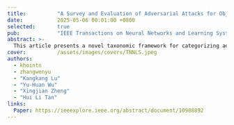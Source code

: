 ```yaml
---
title:          "A Survey and Evaluation of Adversarial Attacks for Object Detection"
date:           2025-05-06 00:01:00 +0800
selected:       true
pub:            "IEEE Transactions on Neural Networks and Learning Systems TNNLS (Q1)"
abstract: >-
  This article presents a novel taxonomic framework for categorizing adversarial attacks specific to object detection architectures, synthesizes existing robustness metrics, and provides a comprehensive empirical evaluation of state-of-the-art attack methodologies on popular object detection models, including both traditional detectors and modern detectors with vision-language pretraining.
cover:          /assets/images/covers/TNNLS.jpeg
authors:
  - khointn
  - zhangwenyu
  - "Kangkang Lu"
  - "Yu-Huan Wu"
  - "Xingjian Zheng"
  - "Hui Li Tan"
links:
  Paper: https://ieeexplore.ieee.org/abstract/document/10988892
---
```

